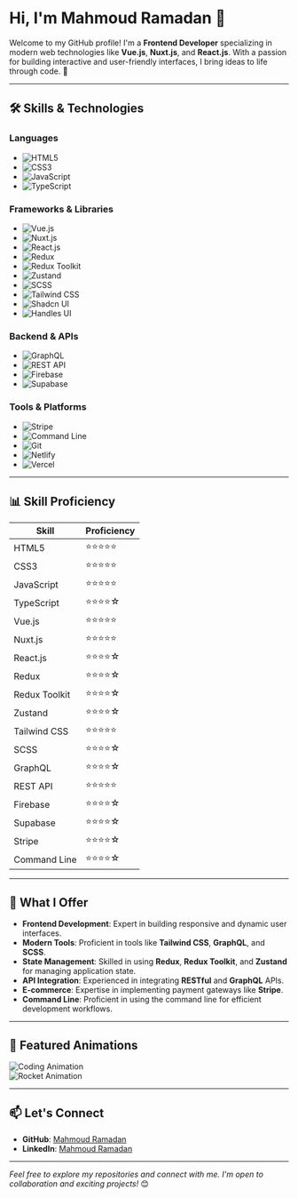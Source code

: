 # Hi, I'm Mahmoud Ramadan 👋

Welcome to my GitHub profile! I'm a **Frontend Developer** specializing in modern web technologies like **Vue.js**, **Nuxt.js**, and **React.js**. With a passion for building interactive and user-friendly interfaces, I bring ideas to life through code. 🚀

---

## 🛠️ Skills & Technologies

### Languages
- ![HTML5](https://img.shields.io/badge/-HTML5-E34F26?style=flat&logo=html5&logoColor=white)
- ![CSS3](https://img.shields.io/badge/-CSS3-1572B6?style=flat&logo=css3&logoColor=white)
- ![JavaScript](https://img.shields.io/badge/-JavaScript-F7DF1E?style=flat&logo=javascript&logoColor=black)
- ![TypeScript](https://img.shields.io/badge/-TypeScript-3178C6?style=flat&logo=typescript&logoColor=white)

### Frameworks & Libraries
- ![Vue.js](https://img.shields.io/badge/-Vue.js-4FC08D?style=flat&logo=vue.js&logoColor=white)
- ![Nuxt.js](https://img.shields.io/badge/-Nuxt.js-00DC82?style=flat&logo=nuxt.js&logoColor=white)
- ![React.js](https://img.shields.io/badge/-React-61DAFB?style=flat&logo=react&logoColor=black)
- ![Redux](https://img.shields.io/badge/-Redux-764ABC?style=flat&logo=redux&logoColor=white)
- ![Redux Toolkit](https://img.shields.io/badge/-Redux%20Toolkit-764ABC?style=flat&logo=redux&logoColor=white)
- ![Zustand](https://img.shields.io/badge/-Zustand-3E6B89?style=flat&logo=zustand&logoColor=white)
- ![SCSS](https://img.shields.io/badge/-SCSS-CC6699?style=flat&logo=sass&logoColor=white)
- ![Tailwind CSS](https://img.shields.io/badge/-Tailwind%20CSS-38B2AC?style=flat&logo=tailwind-css&logoColor=white)
- ![Shadcn UI](https://img.shields.io/badge/-Shadcn%20UI-7E57C2?style=flat&logo=shadcn&logoColor=white)
- ![Handles UI](https://img.shields.io/badge/-Handles%20UI-2C3E50?style=flat&logo=ui-design&logoColor=white)

### Backend & APIs
- ![GraphQL](https://img.shields.io/badge/-GraphQL-E10098?style=flat&logo=graphql&logoColor=white)
- ![REST API](https://img.shields.io/badge/-REST%20API-0052CC?style=flat&logo=api&logoColor=white)
- ![Firebase](https://img.shields.io/badge/-Firebase-FFCA28?style=flat&logo=firebase&logoColor=black)
- ![Supabase](https://img.shields.io/badge/-Supabase-3ECF8E?style=flat&logo=supabase&logoColor=white)

### Tools & Platforms
- ![Stripe](https://img.shields.io/badge/-Stripe-008CDD?style=flat&logo=stripe&logoColor=white)
- ![Command Line](https://img.shields.io/badge/-Command%20Line-000000?style=flat&logo=console&logoColor=white)
- ![Git](https://img.shields.io/badge/-Git-F05032?style=flat&logo=git&logoColor=white)
- ![Netlify](https://img.shields.io/badge/-Netlify-00C7B7?style=flat&logo=netlify&logoColor=white)
- ![Vercel](https://img.shields.io/badge/-Vercel-000000?style=flat&logo=vercel&logoColor=white)

---

## 📊 Skill Proficiency

| Skill              | Proficiency |
|---------------------|-------------|
| HTML5              | ⭐⭐⭐⭐⭐       |
| CSS3               | ⭐⭐⭐⭐⭐       |
| JavaScript         | ⭐⭐⭐⭐⭐       |
| TypeScript         | ⭐⭐⭐⭐☆       |
| Vue.js             | ⭐⭐⭐⭐⭐       |
| Nuxt.js            | ⭐⭐⭐⭐⭐       |
| React.js           | ⭐⭐⭐⭐☆       |
| Redux              | ⭐⭐⭐⭐☆       |
| Redux Toolkit      | ⭐⭐⭐⭐☆       |
| Zustand            | ⭐⭐⭐⭐☆       |
| Tailwind CSS       | ⭐⭐⭐⭐⭐       |
| SCSS               | ⭐⭐⭐⭐☆       |
| GraphQL            | ⭐⭐⭐⭐☆       |
| REST API           | ⭐⭐⭐⭐⭐       |
| Firebase           | ⭐⭐⭐⭐☆       |
| Supabase           | ⭐⭐⭐⭐☆       |
| Stripe             | ⭐⭐⭐⭐☆       |
| Command Line       | ⭐⭐⭐⭐☆       |

---

## 🌟 What I Offer
- **Frontend Development**: Expert in building responsive and dynamic user interfaces.
- **Modern Tools**: Proficient in tools like **Tailwind CSS**, **GraphQL**, and **SCSS**.
- **State Management**: Skilled in using **Redux**, **Redux Toolkit**, and **Zustand** for managing application state.
- **API Integration**: Experienced in integrating **RESTful** and **GraphQL** APIs.
- **E-commerce**: Expertise in implementing payment gateways like **Stripe**.
- **Command Line**: Proficient in using the command line for efficient development workflows.

---

## 🚀 Featured Animations

![Coding Animation](https://media.giphy.com/media/qgQUggAC3Pfv687qPC/giphy.gif)  
![Rocket Animation](https://raw.githubusercontent.com/saadeghi/saadeghi/main/dino.gif)

---

## 📫 Let's Connect
- **GitHub**: [Mahmoud Ramadan](https://github.com/Mahmoud-Ramadn)
- **LinkedIn**: [Mahmoud Ramadan](https://linkedin.com/in/mahmoud-ramadan-aa4b322a5)

---

*Feel free to explore my repositories and connect with me. I'm open to collaboration and exciting projects!* 😊
